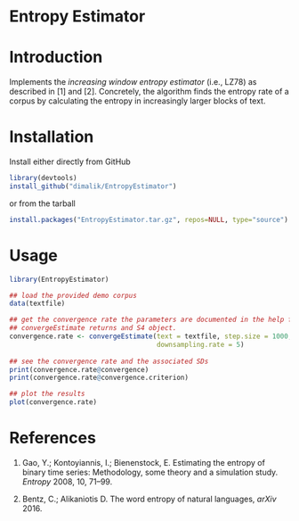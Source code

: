 # Entropy Estimator

# Introduction

Implements the _increasing window entropy estimator_ (i.e., LZ78) as described in [1] and [2]. Concretely, the algorithm finds the entropy rate of a corpus by calculating the entropy in increasingly larger blocks of text.

# Installation

Install either directly from GitHub

```R
library(devtools)
install_github("dimalik/EntropyEstimator")
```

or from the tarball

```R
install.packages("EntropyEstimator.tar.gz", repos=NULL, type="source")
```

# Usage

```R
library(EntropyEstimator)

## load the provided demo corpus
data(textfile)

## get the convergence rate the parameters are documented in the help files
## convergeEstimate returns and S4 object.
convergence.rate <- convergeEstimate(text = textfile, step.size = 1000, max.length = 30000, every.word = 10,
                                     downsampling.rate = 5)
                                     
## see the convergence rate and the associated SDs
print(convergence.rate@convergence)
print(convergence.rate@convergence.criterion)

## plot the results
plot(convergence.rate)
```

# References

1. Gao, Y.; Kontoyiannis, I.; Bienenstock, E. Estimating the entropy of binary time series: Methodology, some theory and a simulation study. _Entropy_ 2008, 10, 71–99.

2. Bentz, C.; Alikaniotis D. The word entropy of natural languages, _arXiv_ 2016.
